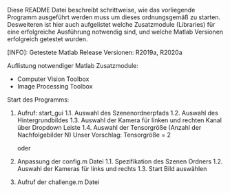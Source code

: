 Diese README Datei beschreibt schrittweise, wie das vorliegende Programm ausgeführt werden muss um dieses ordnungsgemäß zu starten. 
Desweiteren ist hier auch aufgelistet welche Zusatzmodule (Libraries) für eine erfolgreiche Ausführung notwendig sind, und welche 
Matlab Versionen erfolgreich getestet wurden. 

[INFO]: Getestete Matlab Release Versionen: R2019a, R2020a

Auflistung notwendiger Matlab Zusatzmodule:
- Computer Vision Toolbox
- Image Processing Toolbox

Start des Programms:
1. 	Aufruf: start_gui
1.1.	Auswahl des Szenenordnerpfads
1.2. 	Auswahl des Hintergrundbildes
1.3. 	Auswahl der Kamera für linken und rechten Kanal über Dropdown Leiste
1.4. 	Auswahl der Tensorgröße (Anzahl der Nachfolgebilder N)
	Unser Vorschlag: Tensorgröße = 2

	
	oder

1. 	Anpassung der config.m Datei
1.1.	Spezifikation des Szenen Ordners
1.2.	Auswahl der Kameras für links und rechts
1.3.	Start Bild auswählen
2. 	Aufruf der challenge.m Datei




